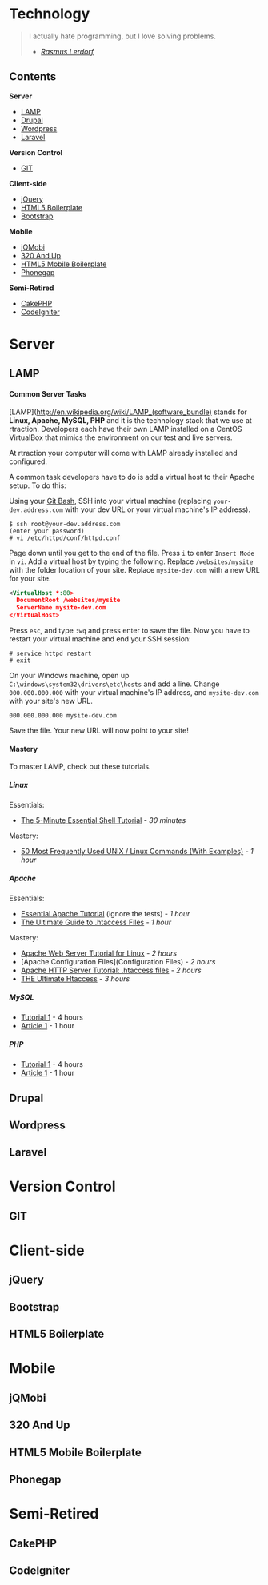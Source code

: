 Technology
==========

> I actually hate programming, but I love solving problems.
> - *[Rasmus Lerdorf](https://en.wikipedia.org/wiki/Rasmus_Lerdorf)*

Contents
--------

**Server**
* [LAMP](#lamp)
* [Drupal](#drupal)
* [Wordpress](#wordpress)
* [Laravel](#laravel)

**Version Control**
* [GIT](#git)

**Client-side**
* [jQuery](#jquery)
* [HTML5 Boilerplate](#html5boilerplate)
* [Bootstrap](#bootstrap)

**Mobile**
* [jQMobi](#jqmobi)
* [320 And Up](#320andup)
* [HTML5 Mobile Boilerplate](#html5mobile)
* [Phonegap](#phonegap)

**Semi-Retired**
* [CakePHP](#cakephp)
* [CodeIgniter](#codeigniter)



Server
======

<a id="lamp"></a>LAMP
-----------------------------

#### Common Server Tasks

[LAMP](http://en.wikipedia.org/wiki/LAMP_(software_bundle) stands for **Linux, Apache, MySQL, PHP** and it is the technology stack that we use at rtraction. Developers each have their own LAMP installed on a CentOS VirtualBox that mimics the environment on our test and live servers.

At rtraction your computer will come with LAMP already installed and configured.

A common task developers have to do is add a virtual host to their Apache setup. To do this:

Using your [Git Bash](#git), SSH into your virtual machine (replacing `your-dev.address.com` with your dev URL or your  virtual machine's IP address).
```cli
$ ssh root@your-dev.address.com
(enter your password)
# vi /etc/httpd/conf/httpd.conf
```

Page down until you get to the end of the file. Press `i` to enter `Insert Mode` in `vi`. Add a virtual host by typing the following. Replace `/websites/mysite` with the folder location of your site. Replace `mysite-dev.com` with a new URL for your site.
```xml
<VirtualHost *:80>
  DocumentRoot /websites/mysite
  ServerName mysite-dev.com
</VirtualHost>
```

Press `esc`, and type `:wq` and press enter to save the file. Now you have to restart your virtual machine and end your SSH session:
```cli
# service httpd restart
# exit
```

On your Windows machine, open up `C:\windows\system32\drivers\etc\hosts` and add a line. Change `000.000.000.000` with your virtual machine's IP address, and `mysite-dev.com` with your site's new URL.
```
000.000.000.000 mysite-dev.com
```

Save the file. Your new URL will now point to your site!


#### Mastery

To master LAMP, check out these tutorials.

##### Linux
Essentials: 
* [The 5-Minute Essential Shell Tutorial](http://community.linuxmint.com/tutorial/view/100) - *30 minutes*

Mastery:
* [50 Most Frequently Used UNIX / Linux Commands (With Examples)](http://www.thegeekstuff.com/2010/11/50-linux-commands/) - *1 hour*

##### Apache

Essentials:
* [Essential Apache Tutorial](http://linuxzoo.net/page/tut_eapache.html) (ignore the tests) - *1 hour*
* [The Ultimate Guide to .htaccess Files](http://net.tutsplus.com/tutorials/other/the-ultimate-guide-to-htaccess-files/) - *1 hour*

Mastery:
* [Apache Web Server Tutorial for Linux](http://www.xenocafe.com/tutorials/linux/centos/apache_web_server/index.php) - *2 hours*
* [Apache Configuration Files](Configuration Files) - *2 hours*
* [Apache HTTP Server Tutorial: .htaccess files](http://httpd.apache.org/docs/current/howto/htaccess.html) - *2 hours*
* [THE Ultimate Htaccess](http://www.askapache.com/htaccess/htaccess.html) - *3 hours*

##### MySQL
* [Tutorial 1]() - 4 hours
* [Article 1]() - 1 hour

##### PHP
* [Tutorial 1]() - 4 hours
* [Article 1]() - 1 hour


<a id="drupal"></a>Drupal
-----------------------------

<a id="wordpress"></a>Wordpress
-----------------------------

<a id="laravel"></a>Laravel
-----------------------------



Version Control
===============

<a id="git"></a>GIT
-------------------



Client-side
===========

<a id="jquery"></a>jQuery
-----------------------------

<a id="bootstrap"></a>Bootstrap
-----------------------------

<a id="html5boilerplate"></a>HTML5 Boilerplate
-----------------------------



Mobile
======

<a id="jqmobi"></a>jQMobi
-----------------------------

<a id="320andup"></a>320 And Up
-----------------------------

<a id="html5mobile"></a>HTML5 Mobile Boilerplate
-----------------------------

<a id="phonegap"></a>Phonegap
-----------------------------

Semi-Retired
===============

<a id="cakephp"></a>CakePHP
---------------------------

<a id="codeigniter"></a>CodeIgniter
-----------------------------



